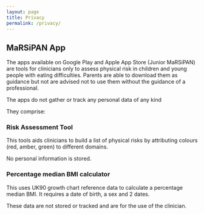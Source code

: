 ```yaml
---
layout: page
title: Privacy
permalink: /privacy/
---
```


## MaRSiPAN App

The apps available on Google Play and Apple App Store (Junior MaRSiPAN) are tools for clinicians only to assess physical risk in children and young people with eating difficulties. Parents are able to download them as guidance but not are advised not to use them without the guidance of a professional.

The apps do not gather or track any personal data of any kind

They comprise: 

### Risk Assessment Tool

This tools aids clinicians to build a list of physical risks by attributing colours (red, amber, green) to different domains.

No personal information is stored.

### Percentage median BMI calculator

This uses UK90 growth chart reference data to calculate a percentage median BMI. It requires a date of birth, a sex and 2 dates.

These data are not stored or tracked and are for the use of the clinician.

